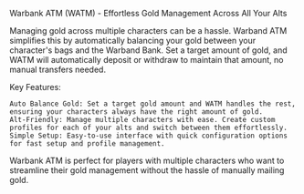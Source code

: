Warbank ATM (WATM) - Effortless Gold Management Across All Your Alts

Managing gold across multiple characters can be a hassle. Warband ATM simplifies this by automatically balancing your gold between your character's bags and the Warband Bank. Set a target amount of gold, and WATM will automatically deposit or withdraw to maintain that amount, no manual transfers needed.

Key Features:

    Auto Balance Gold: Set a target gold amount and WATM handles the rest, ensuring your characters always have the right amount of gold.
    Alt-Friendly: Manage multiple characters with ease. Create custom profiles for each of your alts and switch between them effortlessly.
    Simple Setup: Easy-to-use interface with quick configuration options for fast setup and profile management.

Warbank ATM is perfect for players with multiple characters who want to streamline their gold management without the hassle of manually mailing gold.